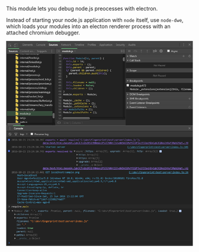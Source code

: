 This module lets you debug node.js preocesses with electron.

Instead of starting your node.js application with `node` itself, use `node-dwe`, which loads your modules into an electon renderer process with an attached chromium debugger.

![Screenshot](/media/screenshot/http-server.png?raw=true "Express HTTPS server")
